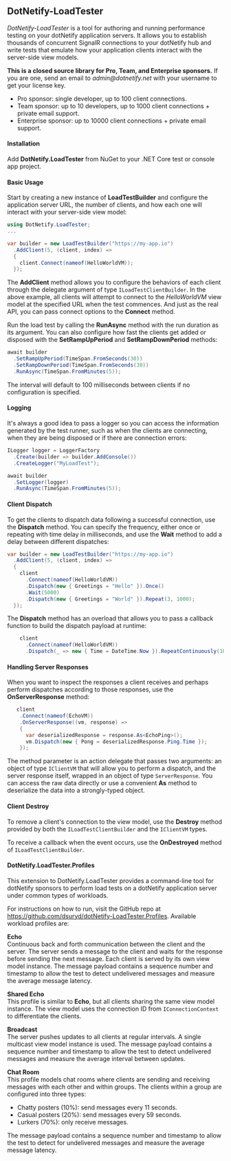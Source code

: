 ## DotNetify-LoadTester

_DotNetify-LoadTester_ is a tool for authoring and running performance testing on your dotNetify application servers. It allows you to establish thousands of concurrent SignalR connections to your dotNetify hub and write tests that emulate how your application clients interact with the server-side view models.

<d-alert info="true">

<b>This is a closed source library for Pro, Team, and Enterprise sponsors.</b> If you are one, send an email to _admin@dotnetify.net_ with your username to get your license key.  

- Pro sponsor: single developer, up to 100 client connections.
- Team sponsor: up to 10 developers, up to 1000 client connections + private email support.
- Enterprise sponsor: up to 10000 client connections + private email support.

</d-alert>

#### Installation

Add **DotNetify.LoadTester** from NuGet to your .NET Core test or console app project.

#### Basic Usage

Start by creating a new instance of **LoadTestBuilder** and configure the application server URL, the number of clients, and how each one will interact with your server-side view model:

```csharp
using DotNetify.LoadTester;
...

var builder = new LoadTestBuilder("https://my-app.io")
  .AddClient(5, (client, index) =>
  {
    client.Connect(nameof(HelloWorldVM));
  });
```

The **AddClient** method allows you to configure the behaviors of each client through the delegate argument of type `ILoadTestClientBuilder`. In the above example, all clients will attempt to connect to the _HelloWorldVM_ view model at the specified URL when the test commences. And just as the real API, you can pass connect options to the **Connect** method.

Run the load test by calling the **RunAsync** method with the run duration as its argument. You can also configure how fast the clients get added or disposed with the **SetRampUpPeriod** and **SetRampDownPeriod** methods:

```csharp
await builder
  .SetRampUpPeriod(TimeSpan.FromSeconds(30))
  .SetRampDownPeriod(TimeSpan.FromSeconds(30))
  .RunAsync(TimeSpan.FromMinutes(5));
```

The interval will default to 100 milliseconds between clients if no configuration is specified.

#### Logging

It's always a good idea to pass a logger so you can access the information generated by the test runner, such as when the clients are connecting, when they are being disposed or if there are connection errors:

```csharp
ILogger logger = LoggerFactory
  .Create(builder => builder.AddConsole())
  .CreateLogger("MyLoadTest");

await builder
  .SetLogger(logger)
  .RunAsync(TimeSpan.FromMinutes(5));
```

#### Client Dispatch

To get the clients to dispatch data following a successful connection, use the **Dispatch** method. You can specify the frequency, either once or repeating with time delay in milliseconds, and use the **Wait** method to add a delay between different dispatches:

```csharp
var builder = new LoadTestBuilder("https://my-app.io")
  .AddClient(5, (client, index) =>
  {
    client
      .Connect(nameof(HelloWorldVM))
      .Dispatch(new { Greetings = "Hello" }).Once()
      .Wait(5000)
      .Dispatch(new { Greetings = "World" }).Repeat(3, 1000);
  });
```

The **Dispatch** method has an overload that allows you to pass a callback function to build the dispatch payload at runtime:

```csharp
    client
      .Connect(nameof(HelloWorldVM))
      .Dispatch(_ => new { Time = DateTime.Now }).RepeatContinuously(1000);
```

#### Handling Server Responses

When you want to inspect the responses a client receives and perhaps perform dispatches according to those responses, use the **OnServerResponse** method:

```csharp
   client
    .Connect(nameof(EchoVM))
    .OnServerResponse((vm, response) =>
    {
      var deserializedResponse = response.As<EchoPing>();
      vm.Dispatch(new { Pong = deserializedResponse.Ping.Time });
    });
```

The method parameter is an action delegate that passes two arguments: an object of type `IClientVM` that will allow you to perform a dispatch, and the server response itself, wrapped in an object of type `ServerResponse`. You can access the raw data directly or use a convenient **As** method to deserialize the data into a strongly-typed object.

#### Client Destroy

To remove a client's connection to the view model, use the **Destroy** method provided by both the `ILoadTestClientBuilder` and the `IClientVM` types.

To receive a callback when the event occurs, use the **OnDestroyed** method of `ILoadTestClientBuilder`.

#### DotNetify.LoadTester.Profiles

This extension to DotNetify.LoadTester provides a command-line tool for dotNetify sponsors to perform load tests on a dotNetify application server under common types of workloads.

For instructions on how to run, visit the GitHub repo at https://github.com/dsuryd/dotNetify-LoadTester.Profiles. Available workload profiles are:

<b>Echo</b>
<br/>
Continuous back and forth communication between the client and the server. The server sends a message to the client and waits for the response before sending the next message. Each client is served by its own view model instance. The message payload contains a sequence number and timestamp to allow the test to detect undelivered messages and measure the average message latency.

<b>Shared Echo</b>
<br/>
This profile is similar to **Echo**, but all clients sharing the same view model instance. The view model uses the connection ID from `IConnectionContext` to differentiate the clients.

<b>Broadcast</b>
<br/>
The server pushes updates to all clients at regular intervals. A single multicast view model instance is used. The message payload contains a sequence number and timestamp to allow the test to detect undelivered messages and measure the average interval between updates.

<b>Chat Room</b>
<br/>
This profile models chat rooms where clients are sending and receiving messages with each other and within groups. The clients within a group are configured into three types:

- Chatty posters (10%): send messages every 11 seconds.
- Casual posters (20%): send messages every 59 seconds.
- Lurkers (70%): only receive messages.

The message payload contains a sequence number and timestamp to allow the test to detect for undelivered messages and measure the average message latency.

